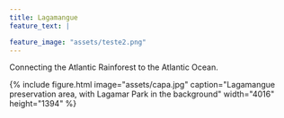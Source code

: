 ```yaml
---
title: Lagamangue
feature_text: |

feature_image: "assets/teste2.png"
---  
```

  
Connecting the Atlantic Rainforest to the Atlantic Ocean.


{% include figure.html image="assets/capa.jpg" caption="Lagamangue preservation area, with Lagamar Park in the background" width="4016" height="1394" %}
